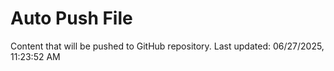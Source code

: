 # Auto Push File

Content that will be pushed to GitHub repository.
Last updated: 06/27/2025, 11:23:52 AM